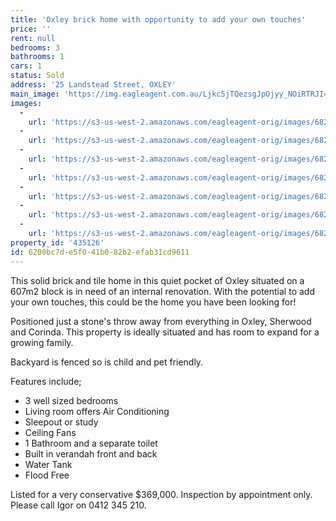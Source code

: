 ```yaml
---
title: 'Oxley brick home with opportunity to add your own touches'
price: ''
rent: null
bedrooms: 3
bathrooms: 1
cars: 1
status: Sold
address: '25 Landstead Street, OXLEY'
main_image: 'https://img.eagleagent.com.au/Ljkc5jTQezsgJpOjyy_NOiRTRJI=/1280x854/smart/https://s3-us-west-2.amazonaws.com/eagleagent-orig/images/6820737/115811131-image-M.jpg'
images:
  -
    url: 'https://s3-us-west-2.amazonaws.com/eagleagent-orig/images/6820743/115811131-image-F.jpg'
  -
    url: 'https://s3-us-west-2.amazonaws.com/eagleagent-orig/images/6820742/115811131-image-E.jpg'
  -
    url: 'https://s3-us-west-2.amazonaws.com/eagleagent-orig/images/6820741/115811131-image-D.jpg'
  -
    url: 'https://s3-us-west-2.amazonaws.com/eagleagent-orig/images/6820740/115811131-image-C.jpg'
  -
    url: 'https://s3-us-west-2.amazonaws.com/eagleagent-orig/images/6820739/115811131-image-B.jpg'
  -
    url: 'https://s3-us-west-2.amazonaws.com/eagleagent-orig/images/6820738/115811131-image-A.jpg'
  -
    url: 'https://s3-us-west-2.amazonaws.com/eagleagent-orig/images/6820737/115811131-image-M.jpg'
property_id: '435126'
id: 6200bc7d-e5f0-41b0-82b2-efab31cd9611
---
```

This solid brick and tile home in this quiet pocket of Oxley situated on a 607m2 block is in need of an internal renovation.
With the potential to add your own touches, this could be the home you have been looking for!

Positioned just a stone's throw away from everything in Oxley, Sherwood and Corinda.
This property is ideally situated and has room to expand for a growing family.

Backyard is fenced so is child and pet friendly.

Features include;

* 3 well sized bedrooms
* Living room offers Air Conditioning
* Sleepout or study
* Ceiling Fans
* 1 Bathroom and a separate toilet
* Built in verandah front and back
* Water Tank
* Flood Free

Listed for a very conservative $369,000. Inspection by appointment only. Please call Igor on 0412 345 210.